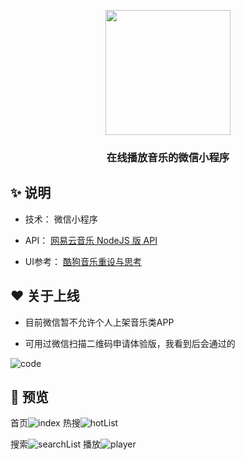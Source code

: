 <p align="center">
  <a href="https://ant.design">
    <img width="200" src="https://mo36.com/music/images/logo.png">
  </a>
</p>

<h3 align="center">在线播放音乐的微信小程序</h3>

## ✨   说明

- 技术： 微信小程序


-  API： [网易云音乐 NodeJS 版 API](https://binaryify.github.io/NeteaseCloudMusicApi/#/ "网易云音乐 NodeJS 版 API") 


-  UI参考：  [酷狗音乐重设与思考](https://www.zcool.com.cn/work/ZNDQyMzgyNDg=.html "酷狗音乐重设与思考")

## ❤️ 关于上线

- 目前微信暂不允许个人上架音乐类APP


- 可用过微信扫描二维码申请体验版，我看到后会通过的

 ![code](https://mo36.com/music/images/code.png)

## 🌈 预览

首页![index](http://img.mo36.com/index.jpg)
热搜![hotList](http://img.mo36.com/hotList.jpg)

搜索![searchList](http://img.mo36.com/searchList.jpg)
播放![player](http://img.mo36.com/images/player.jpg)
